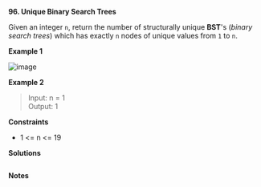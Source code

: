 **96. Unique Binary Search Trees**

Given an integer `n`, return the number of structurally unique **BST**'s (_binary search trees_) which has exactly `n` nodes of unique values from `1` to `n`.

**Example 1**

![image](https://user-images.githubusercontent.com/51500878/133182250-1ba1b28a-9f58-43c0-8297-791292419fa7.png)

**Example 2**

> Input: n = 1  
> Output: 1

**Constraints**

- 1 <= n <= 19

**Solutions**

```python

```

**Notes**

